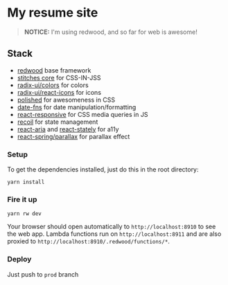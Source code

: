 # My resume site

> **NOTICE:** I'm using redwood, and so far for web is awesome!

## Stack
- [redwood](https://redwoodjs.com/docs/quick-start) base framework
- [stitches core](https://stitches.dev/docs/framework-agnostic) for CSS-IN-JSS
- [radix-ui/colors](https://www.radix-ui.com/docs/colors/getting-started/usage) for colors
- [radix-ui/react-icons](https://icons.modulz.app/) for icons
- [polished](https://polished.js.org/docs/) for awesomeness in CSS
- [date-fns](https://date-fns.org/docs/Getting-Started) for date manipulation/formatting
- [react-responsive](https://github.com/yocontra/react-responsive) for CSS media queries in JS
- [recoil](https://recoiljs.org/docs/introduction/core-concepts/) for state management
- [react-aria](https://react-spectrum.adobe.com/react-aria/why.html) and [react-stately](https://react-spectrum.adobe.com/react-stately/index.html) for a11y
- [react-spring/parallax](https://react-spring.io/components/parallax) for parallax effect

### Setup

To get the dependencies installed, just do this in the root directory:

```terminal
yarn install
```

### Fire it up

```terminal
yarn rw dev
```

Your browser should open automatically to `http://localhost:8910` to see the web app. Lambda functions run on `http://localhost:8911` and are also proxied to `http://localhost:8910/.redwood/functions/*`.


### Deploy

Just push to `prod` branch
